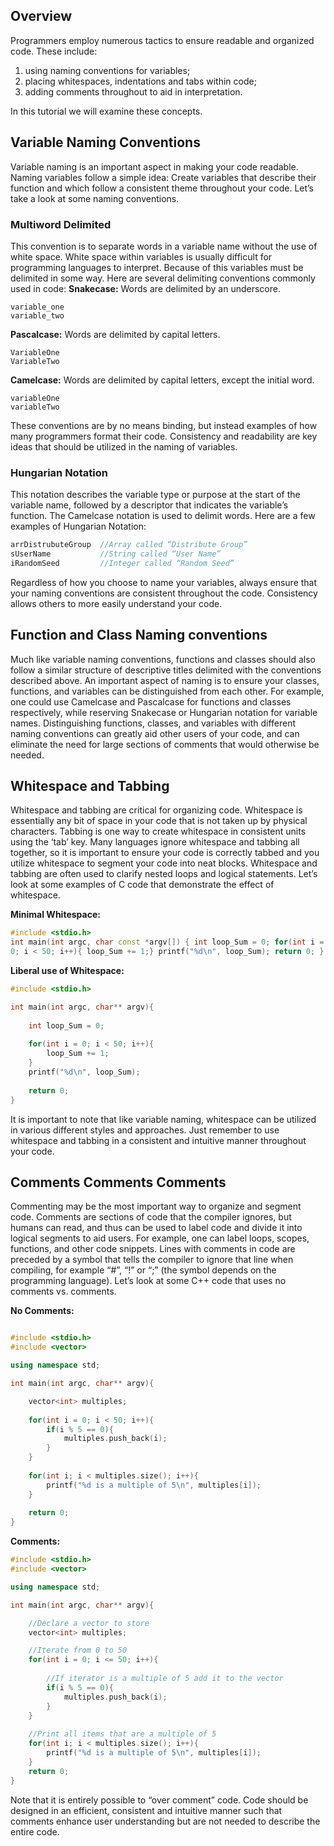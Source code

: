 ## Overview

Programmers employ numerous tactics to ensure readable and organized code. These include:

1. using naming conventions for variables; 
2. placing whitespaces, indentations and tabs within code;
3. adding comments throughout to aid in interpretation. 

In this tutorial we will examine these concepts.

## Variable Naming Conventions

Variable naming is an important aspect in making your code readable. Naming variables
follow a simple idea: Create variables that describe their function and which follow a
consistent theme throughout your code. Let’s take a look at some naming conventions.

### Multiword Delimited

This convention is to separate words in a variable name without the use of white space.
White space within variables is usually difficult for programming languages to interpret.
Because of this variables must be delimited in some way. Here are several delimiting
conventions commonly used in code:
__Snakecase:__ Words are delimited by an underscore.

```
variable_one
variable_two
```

__Pascalcase:__ Words are delimited by capital letters.
```
VariableOne
VariableTwo
```

__Camelcase:__ Words are delimited by capital letters, except the initial word.
```
variableOne
variableTwo
```

These conventions are by no means binding, but instead examples of how many
programmers format their code. Consistency and readability are key ideas that should
be utilized in the naming of variables.

### Hungarian Notation

This notation describes the variable type or purpose at the start of the variable name,
followed by a descriptor that indicates the variable’s function. The Camelcase notation
is used to delimit words. Here are a few examples of Hungarian Notation:
```c++
arrDistrubuteGroup  //Array called “Distribute Group”
sUserName           //String called “User Name”
iRandomSeed         //Integer called “Random Seed”
```
Regardless of how you choose to name your variables, always ensure that your naming
conventions are consistent throughout the code. Consistency allows others to more
easily understand your code.

## Function and Class Naming conventions

Much like variable naming conventions, functions and classes should also follow a
similar structure of descriptive titles delimited with the conventions described above. An
important aspect of naming is to ensure your classes, functions, and variables can be
distinguished from each other. For example, one could use Camelcase and Pascalcase
for functions and classes respectively, while reserving Snakecase or Hungarian notation
for variable names. Distinguishing functions, classes, and variables with different
naming conventions can greatly aid other users of your code, and can eliminate the
need for large sections of comments that would otherwise be needed.

## Whitespace and Tabbing

Whitespace and tabbing are critical for organizing code. Whitespace is essentially any
bit of space in your code that is not taken up by physical characters. Tabbing is one way
to create whitespace in consistent units using the ‘tab’ key. Many languages ignore
whitespace and tabbing all together, so it is important to ensure your code is correctly
tabbed and you utilize whitespace to segment your code into neat blocks. Whitespace
and tabbing are often used to clarify nested loops and logical statements. Let’s look at
some examples of C code that demonstrate the effect of whitespace.

__Minimal Whitespace:__
```c++
#include <stdio.h>
int main(int argc, char const *argv[]) { int loop_Sum = 0; for(int i =
0; i < 50; i++){ loop_Sum += 1;} printf("%d\n", loop_Sum); return 0; }
```

__Liberal use of Whitespace:__
```c++
#include <stdio.h>

int main(int argc, char** argv){
    
    int loop_Sum = 0;
    
    for(int i = 0; i < 50; i++){
        loop_Sum += 1;
    }
    printf("%d\n", loop_Sum);
    
    return 0;
}
```
It is important to note that like variable naming, whitespace can be utilized in various
different styles and approaches. Just remember to use whitespace and tabbing in a
consistent and intuitive manner throughout your code.

## Comments Comments Comments
Commenting may be the most important way to organize and segment code. Comments
are sections of code that the compiler ignores, but humans can read, and thus can be
used to label code and divide it into logical segments to aid users. For example, one
can label loops, scopes, functions, and other code snippets. Lines with comments in
code are preceded by a symbol that tells the compiler to ignore that line when
compiling, for example “#”, “!” or “;” (the symbol depends on the programming
language). Let’s look at some C++ code that uses no comments vs. comments.

__No Comments:__
```c++

#include <stdio.h>
#include <vector>

using namespace std;

int main(int argc, char** argv){

    vector<int> multiples;
    
    for(int i = 0; i < 50; i++){
        if(i % 5 == 0){
            multiples.push_back(i);
        }
    }
    
    for(int i; i < multiples.size(); i++){
        printf("%d is a multiple of 5\n", multiples[i]);
    }
    
    return 0;
}
```

__Comments:__
```c++
#include <stdio.h>
#include <vector>

using namespace std;

int main(int argc, char** argv){

    //Declare a vector to store
    vector<int> multiples;

    //Iterate from 0 to 50
    for(int i = 0; i <= 50; i++){
        
        //If iterator is a multiple of 5 add it to the vector
        if(i % 5 == 0){
            multiples.push_back(i);
        }
    }
    
    //Print all items that are a multiple of 5
    for(int i; i < multiples.size(); i++){
        printf("%d is a multiple of 5\n", multiples[i]);
    }
    return 0;
}
```
Note that it is entirely possible to “over comment” code. Code should be designed in an
efficient, consistent and intuitive manner such that comments enhance user
understanding but are not needed to describe the entire code.
